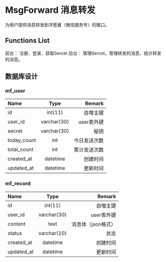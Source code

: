 # MsgForward 消息转发
为用户提供消息转发到洋葱酱（微信服务号）的接口。

## Functions List
前台： 注册、登录、获取Sercet
后台： 管理Sercet，管理转发的消息、统计转发的消息。


## 数据库设计
### mf_user
Name | Type | Remark
:----------- | :-----------: | -----------:
id | int(11) | 自增主键
user_id | varchar(30) | user表外键
secret | varchar(30) | 秘钥
today_count | int | 今日发送次数
total_count | int | 累计发送次数
created_at | datetime | 创建时间
updated_at | datetime | 更新时间

### mf_record
Name | Type | Remark
:----------- | :-----------: | -----------:
id | int(11) | 自增主键 
user_id | varchar(30) | user表外键
content | text | 消息体（json格式）
status | varchar(10) | 状态
created_at | datetime | 创建时间
updated_at | datetime | 更新时间
